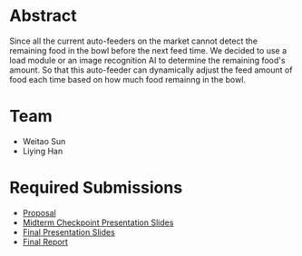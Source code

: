 # Abstract

Since all the current auto-feeders on the market cannot detect the remaining food in the bowl before the next feed time. We decided to use a load module or an image recognition AI to determine the remaining food's amount. So that this auto-feeder can dynamically adjust the feed amount of food each time based on how much food remainng in the bowl. 

# Team

* Weitao Sun
* Liying Han

# Required Submissions

* [Proposal](proposal)
* [Midterm Checkpoint Presentation Slides](http://)
* [Final Presentation Slides](http://)
* [Final Report](report)
